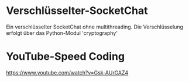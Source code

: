 # Verschlüsselter-SocketChat
Ein verschlüsselter SocketChat ohne multithreading. Die Verschlüsselung erfolgt über das Python-Modul 'cryptography'

# YouTube-Speed Coding

https://www.youtube.com/watch?v=Gsk-AUrGAZ4
